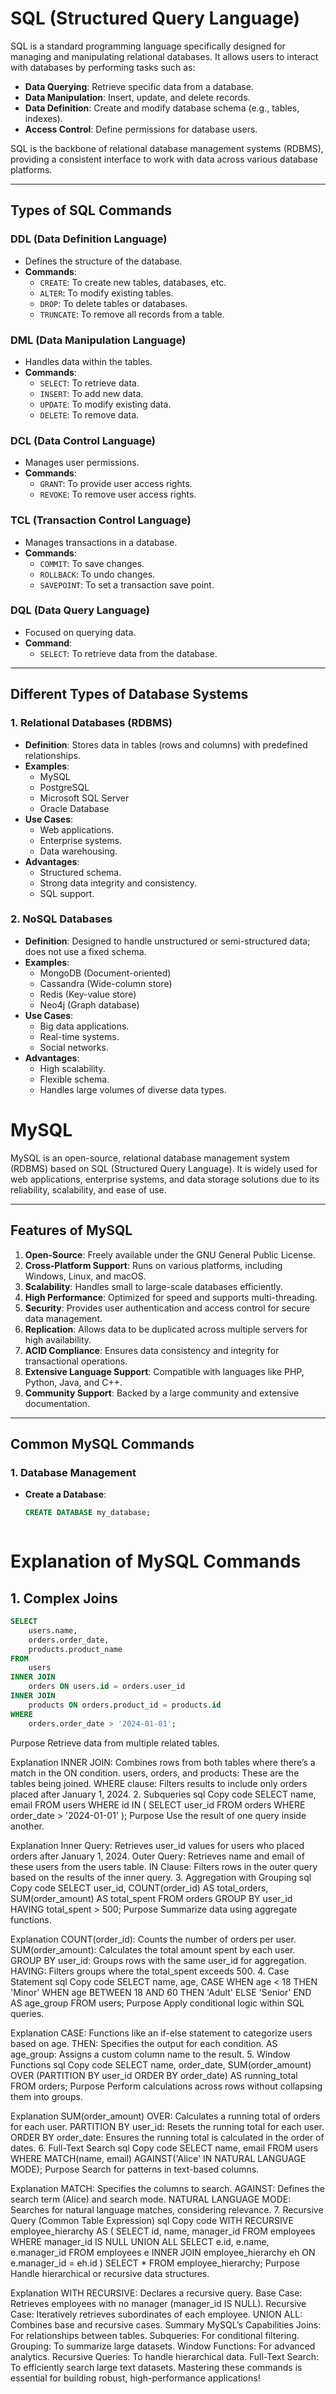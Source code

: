 # SQL (Structured Query Language)

SQL is a standard programming language specifically designed for managing and manipulating relational databases. It allows users to interact with databases by performing tasks such as:

- **Data Querying**: Retrieve specific data from a database.
- **Data Manipulation**: Insert, update, and delete records.
- **Data Definition**: Create and modify database schema (e.g., tables, indexes).
- **Access Control**: Define permissions for database users.

SQL is the backbone of relational database management systems (RDBMS), providing a consistent interface to work with data across various database platforms.

---

## Types of SQL Commands

### **DDL (Data Definition Language)**
- Defines the structure of the database.
- **Commands**: 
  - `CREATE`: To create new tables, databases, etc.
  - `ALTER`: To modify existing tables.
  - `DROP`: To delete tables or databases.
  - `TRUNCATE`: To remove all records from a table.

### **DML (Data Manipulation Language)**
- Handles data within the tables.
- **Commands**:
  - `SELECT`: To retrieve data.
  - `INSERT`: To add new data.
  - `UPDATE`: To modify existing data.
  - `DELETE`: To remove data.

### **DCL (Data Control Language)**
- Manages user permissions.
- **Commands**:
  - `GRANT`: To provide user access rights.
  - `REVOKE`: To remove user access rights.

### **TCL (Transaction Control Language)**
- Manages transactions in a database.
- **Commands**:
  - `COMMIT`: To save changes.
  - `ROLLBACK`: To undo changes.
  - `SAVEPOINT`: To set a transaction save point.

### **DQL (Data Query Language)**
- Focused on querying data.
- **Command**: 
  - `SELECT`: To retrieve data from the database.

---

## Different Types of Database Systems

### **1. Relational Databases (RDBMS)**
- **Definition**: Stores data in tables (rows and columns) with predefined relationships.
- **Examples**:
  - MySQL
  - PostgreSQL
  - Microsoft SQL Server
  - Oracle Database
- **Use Cases**:
  - Web applications.
  - Enterprise systems.
  - Data warehousing.
- **Advantages**:
  - Structured schema.
  - Strong data integrity and consistency.
  - SQL support.

### **2. NoSQL Databases**
- **Definition**: Designed to handle unstructured or semi-structured data; does not use a fixed schema.
- **Examples**:
  - MongoDB (Document-oriented)
  - Cassandra (Wide-column store)
  - Redis (Key-value store)
  - Neo4j (Graph database)
- **Use Cases**:
  - Big data applications.
  - Real-time systems.
  - Social networks.
- **Advantages**:
  - High scalability.
  - Flexible schema.
  - Handles large volumes of diverse data types.


# MySQL

MySQL is an open-source, relational database management system (RDBMS) based on SQL (Structured Query Language). It is widely used for web applications, enterprise systems, and data storage solutions due to its reliability, scalability, and ease of use.

---

## Features of MySQL

1. **Open-Source**: Freely available under the GNU General Public License.
2. **Cross-Platform Support**: Runs on various platforms, including Windows, Linux, and macOS.
3. **Scalability**: Handles small to large-scale databases efficiently.
4. **High Performance**: Optimized for speed and supports multi-threading.
5. **Security**: Provides user authentication and access control for secure data management.
6. **Replication**: Allows data to be duplicated across multiple servers for high availability.
7. **ACID Compliance**: Ensures data consistency and integrity for transactional operations.
8. **Extensive Language Support**: Compatible with languages like PHP, Python, Java, and C++.
9. **Community Support**: Backed by a large community and extensive documentation.

---

## Common MySQL Commands

### **1. Database Management**
- **Create a Database**:
  ```sql
  CREATE DATABASE my_database;



# Explanation of MySQL Commands

## 1. Complex Joins

```sql
SELECT 
    users.name, 
    orders.order_date, 
    products.product_name
FROM 
    users
INNER JOIN 
    orders ON users.id = orders.user_id
INNER JOIN 
    products ON orders.product_id = products.id
WHERE 
    orders.order_date > '2024-01-01';


```

Purpose
Retrieve data from multiple related tables.

Explanation
INNER JOIN: Combines rows from both tables where there’s a match in the ON condition.
users, orders, and products: These are the tables being joined.
WHERE clause: Filters results to include only orders placed after January 1, 2024.
2. Subqueries
sql
Copy code
SELECT name, email 
FROM users 
WHERE id IN (
    SELECT user_id 
    FROM orders 
    WHERE order_date > '2024-01-01'
);
Purpose
Use the result of one query inside another.

Explanation
Inner Query: Retrieves user_id values for users who placed orders after January 1, 2024.
Outer Query: Retrieves name and email of these users from the users table.
IN Clause: Filters rows in the outer query based on the results of the inner query.
3. Aggregation with Grouping
sql
Copy code
SELECT 
    user_id, 
    COUNT(order_id) AS total_orders, 
    SUM(order_amount) AS total_spent
FROM 
    orders
GROUP BY 
    user_id
HAVING 
    total_spent > 500;
Purpose
Summarize data using aggregate functions.

Explanation
COUNT(order_id): Counts the number of orders per user.
SUM(order_amount): Calculates the total amount spent by each user.
GROUP BY user_id: Groups rows with the same user_id for aggregation.
HAVING: Filters groups where the total_spent exceeds 500.
4. Case Statement
sql
Copy code
SELECT 
    name, 
    age,
    CASE 
        WHEN age < 18 THEN 'Minor'
        WHEN age BETWEEN 18 AND 60 THEN 'Adult'
        ELSE 'Senior'
    END AS age_group
FROM 
    users;
Purpose
Apply conditional logic within SQL queries.

Explanation
CASE: Functions like an if-else statement to categorize users based on age.
THEN: Specifies the output for each condition.
AS age_group: Assigns a custom column name to the result.
5. Window Functions
sql
Copy code
SELECT 
    name, 
    order_date, 
    SUM(order_amount) OVER (PARTITION BY user_id ORDER BY order_date) AS running_total
FROM 
    orders;
Purpose
Perform calculations across rows without collapsing them into groups.

Explanation
SUM(order_amount) OVER: Calculates a running total of orders for each user.
PARTITION BY user_id: Resets the running total for each user.
ORDER BY order_date: Ensures the running total is calculated in the order of dates.
6. Full-Text Search
sql
Copy code
SELECT 
    name, 
    email 
FROM 
    users
WHERE 
    MATCH(name, email) AGAINST('Alice' IN NATURAL LANGUAGE MODE);
Purpose
Search for patterns in text-based columns.

Explanation
MATCH: Specifies the columns to search.
AGAINST: Defines the search term (Alice) and search mode.
NATURAL LANGUAGE MODE: Searches for natural language matches, considering relevance.
7. Recursive Query (Common Table Expression)
sql
Copy code
WITH RECURSIVE employee_hierarchy AS (
    SELECT id, name, manager_id
    FROM employees
    WHERE manager_id IS NULL
    UNION ALL
    SELECT e.id, e.name, e.manager_id
    FROM employees e
    INNER JOIN employee_hierarchy eh ON e.manager_id = eh.id
)
SELECT * FROM employee_hierarchy;
Purpose
Handle hierarchical or recursive data structures.

Explanation
WITH RECURSIVE: Declares a recursive query.
Base Case: Retrieves employees with no manager (manager_id IS NULL).
Recursive Case: Iteratively retrieves subordinates of each employee.
UNION ALL: Combines base and recursive cases.
Summary
MySQL’s Capabilities
Joins: For relationships between tables.
Subqueries: For conditional filtering.
Grouping: To summarize large datasets.
Window Functions: For advanced analytics.
Recursive Queries: To handle hierarchical data.
Full-Text Search: To efficiently search large text datasets.
Mastering these commands is essential for building robust, high-performance applications!